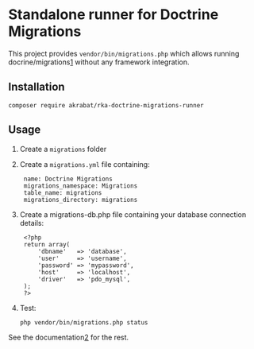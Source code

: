 # Standalone runner for Doctrine Migrations

This project provides `vendor/bin/migrations.php` which allows running
docrine/migrations[1] without any framework integration.


[1]: http://docs.doctrine-project.org/projects/doctrine-migrations/en/latest/reference/introduction.html

## Installation

    composer require akrabat/rka-doctrine-migrations-runner


## Usage

1. Create a `migrations` folder
2. Create a `migrations.yml` file containing:

        name: Doctrine Migrations
        migrations_namespace: Migrations
        table_name: migrations
        migrations_directory: migrations

3. Create a migrations-db.php file containing your database connection details:

        <?php
        return array(
            'dbname'   => 'database',
            'user'     => 'username',
            'password' => 'mypassword',
            'host'     => 'localhost',
            'driver'   => 'pdo_mysql',
        );
        ?>

4. Test:

       php vendor/bin/migrations.php status


See the documentation[2] for the rest.

[2]: http://docs.doctrine-project.org/projects/doctrine-migrations/en/latest/reference/migration_classes.html
